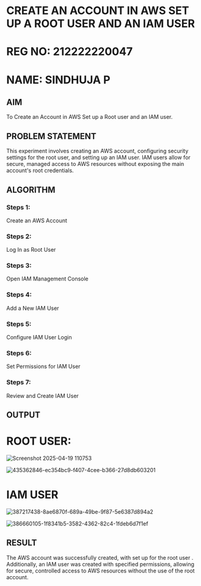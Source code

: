 # CREATE AN  ACCOUNT IN AWS SET UP A ROOT USER AND AN IAM USER 
# REG NO: 212222220047
# NAME: SINDHUJA P
## AIM
To Create an Account in AWS Set up a Root user and an IAM user.
## PROBLEM STATEMENT
This experiment involves creating an AWS account, configuring security settings for the root user, and setting up an IAM user. IAM users allow for secure, managed access to AWS resources without exposing the main account's root credentials.

## ALGORITHM
 ### Steps 1:
 Create an AWS Account 
 ### Steps 2:
 Log In as Root User 
 ### Steps 3:
 Open IAM Management Console
 ### Steps 4:
 Add a New IAM User
 ### Steps 5:
 Configure IAM User Login
 ### Steps 6:
 Set Permissions for IAM User
 ### Steps 7:
 Review and Create IAM User
## OUTPUT
# ROOT USER:
![Screenshot 2025-04-19 110753](https://github.com/user-attachments/assets/9c9ab8ba-fa30-4f3a-b235-9b87b36b1d5d)

![435362846-ec354bc9-f407-4cee-b366-27d8db603201](https://github.com/user-attachments/assets/d16a2a2e-5275-4a92-bd61-699fb3e2e632)


# IAM USER
![387217438-8ae6870f-689a-49be-9f87-5e6387d894a2](https://github.com/user-attachments/assets/429d6cc5-5d05-40c8-92be-9719aa5a5b67)


![386660105-1f8341b5-3582-4362-82c4-1fdeb6d7f1ef](https://github.com/user-attachments/assets/c239b9c8-6a5e-4ccb-8deb-c372633d543b)

## RESULT
The AWS account was successfully created, with set up for the root user . Additionally, an IAM user was created with specified permissions, allowing for secure, controlled access to AWS resources without the use of the root account.

  


